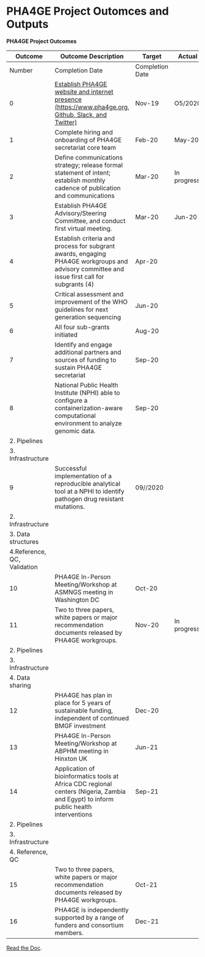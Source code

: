 # PHA4GE Project Outomces and Outputs

**PHA4GE Project Outcomes**

| Outcome                     | Outcome Description                                                                                                                          | Target          | Actual      | WG                   |
| --------------------------- | -------------------------------------------------------------------------------------------------------------------------------------------- | --------------- | ----------- | -------------------- |
| Number                      | Completion Date                                                                                                                              | Completion Date |
| 0                           | [Establish PHA4GE website and internet presence (https://www.pha4ge.org, Github, Slack, and Twitter)](https://www.pha4ge.org/)               | Nov-19          | O5/2020     |                      |
| 1                           | Complete hiring and onboarding of PHA4GE secretariat core team                                                                               | Feb-20          | May-20      |                      |
| 2                           | Define communications strategy; release formal statement of intent; establish monthly cadence of publication and communications              | Mar-20          | In progress |                      |
| 3                           | Establish PHA4GE Advisory/Steering Committee, and conduct first virtual meeting.                                                             | Mar-20          | Jun-20      |                      |
| 4                           | Establish criteria and process for subgrant awards, engaging PHA4GE workgroups and advisory committee and issue first call for subgrants (4) | Apr-20          |             |                      |
| 5                           | Critical assessment and improvement of the WHO guidelines for next generation sequencing                                                     | Jun-20          |             | 1\. Pipelines        |
| 6                           | All four sub-grants initiated                                                                                                                | Aug-20          |             |                      |
| 7                           | Identify and engage additional partners and sources of funding to sustain PHA4GE secretariat                                                 | Sep-20          |             |                      |
| 8                           | National Public Health Institute (NPHI) able to configure a containerization-aware computational environment to analyze genomic data.        | Sep-20          |             | 1\. Data structures  |
| 2\. Pipelines               |
| 3\. Infrastructure          |
| 9                           | Successful implementation of a reproducible analytical tool at a NPHI to identify pathogen drug resistant mutations.                         | 09//2020        |             | 1\. Pipelines        |
| 2\. Infrastructure          |
| 3\. Data structures         |
| 4.Reference, QC, Validation |
| 10                          | PHA4GE In-Person Meeting/Workshop at ASMNGS meeting in Washington DC                                                                         | Oct-20          |             |                      |
| 11                          | Two to three papers, white papers or major recommendation documents released by PHA4GE workgroups.                                           | Nov-20          | In progress | 1\. Data structures  |
| 2\. Pipelines               |
| 3\. Infrastructure          |
| 4\. Data sharing            |
| 12                          | PHA4GE has plan in place for 5 years of sustainable funding, independent of continued BMGF investment                                        | Dec-20          |             |                      |
| 13                          | PHA4GE In-Person Meeting/Workshop at ABPHM meeting in Hinxton UK                                                                             | Jun-21          |             |                      |
| 14                          | Application of bioinformatics tools at Africa CDC regional centers (Nigeria, Zambia and Egypt) to inform public health interventions         | Sep-21          |             | 1\. Data structures, |
| 2\. Pipelines               |
| 3\. Infrastructure          |
| 4\. Reference, QC           |
| 15                          | Two to three papers, white papers or major recommendation documents released by PHA4GE workgroups.                                           | Oct-21          |             | All WGs?             |
| 16                          | PHA4GE is independently supported by a range of funders and consortium members.                                                              | Dec-21          |             |                      |


[Read the Doc](https://drive.google.com/file/d/1jgPWBfJaOCN9PssQdvWhBWfsQKokEi0U/view?usp=sharing).
